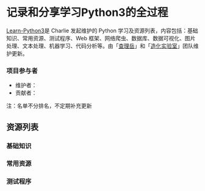 # 记录和分享学习Python3的全过程
[Learn-Python3](https://github.com/ZlphaCharlie/Learn_Python3/)是 Charlie 发起维护的 Python 学习及资源列表，内容包括：基础知识、常用资源、测试程序、Web 框架、网络爬虫、数据库、数据可视化、图片处理、文本处理、机器学习、代码分析等。由「<u>查理岳</u>」和「<u>造化实验室</u>」团队维护更新。

### 项目参与者
- 维护者：
- 贡献者：

注：名单不分排名，不定期补充更新

## 资源列表

### 基础知识

### 常用资源

### 测试程序
